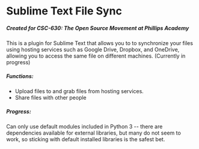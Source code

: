 # Sublime Text File Sync
##### Created for CSC-630: The Open Source Movement at Phillips Academy


This is a plugin for Sublime Text that allows you to to synchronize your files using hosting services such as Google Drive, Dropbox, and OneDrive, allowing you to access the same file on different machines. (Currently in progress)


##### Functions: 
* Upload files to and grab files from hosting services.
* Share files with other people

##### Progress:
Can only use default modules included in Python 3 -- there are dependencies available for external libraries, but many do not seem to work, so sticking with default installed libraries is the safest bet.
